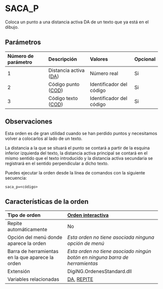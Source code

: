 # SACA\_P

Coloca un punto a una distancia activa DA de un texto que ya está en el dibujo.

## Parámetros

| Número de parámetro | Descripción | Valores | Opcional |
| :--- | :--- | :--- | :--- |
| 1 | Distancia activa \([DA](https://github.com/digi21/docs/tree/7fc627c885c16fb88afc7cc05a6df2a2f4a54563/digi3d-net/referencia/digi3d.net/ventana-de-dibujo/ordenes/s/DA.html)\) | Número real | Si |
| 2 | Código punto \([COD](https://github.com/digi21/docs/tree/7fc627c885c16fb88afc7cc05a6df2a2f4a54563/digi3d-net/referencia/digi3d.net/ventana-de-dibujo/ordenes/s/COD.html)\) | Identificador del código | Si |
| 3 | Código texto \([COD](https://github.com/digi21/docs/tree/7fc627c885c16fb88afc7cc05a6df2a2f4a54563/digi3d-net/referencia/digi3d.net/ventana-de-dibujo/ordenes/s/COD.html)\) | Identificador del código | Si |

## Observaciones

Esta orden es de gran utilidad cuando se han perdido puntos y necesitamos volver a colocarlos al lado de un texto.

La distancia a la que se situará el punto se contará a partir de la esquina inferior izquierda del texto, la distancia activa principal se contará en el mismo sentido que el texto introducido y la distancia activa secundaria se registrará en el sentido perpendicular a dicho texto.

Puedes ejecutar la orden desde la línea de comandos con la siguiente secuencia:

`saca_p=<código>`

## Características de la orden

| Tipo de orden | [Orden interactiva](saca-p.md) |
| :--- | :--- |
| Repite automáticamente | No |
| Opción del menú donde aparece la orden | _Esta orden no tiene asociada ninguna opción de menú_ |
| Barra de herramientas en la que aparece la orden | _Esta orden no tiene asociado ningún botón en ninguna barra de herramientas_ |
| Extensión | DigiNG.OrdenesStandard.dll |
| Variables relacionadas | [DA](https://github.com/digi21/docs/tree/7fc627c885c16fb88afc7cc05a6df2a2f4a54563/digi3d-net/referencia/digi3d.net/ventana-de-dibujo/ordenes/s/DA.html), [REPITE](https://github.com/digi21/docs/tree/7fc627c885c16fb88afc7cc05a6df2a2f4a54563/digi3d-net/referencia/digi3d.net/ventana-de-dibujo/ordenes/s/REPITE.html) |

